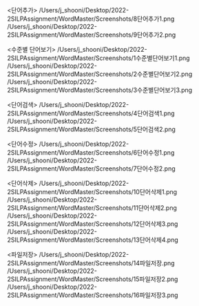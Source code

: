 <단어추가>
/Users/j_shooni/Desktop/2022-2SILPAssignment/WordMaster/Screenshots/8단어추가1.png
/Users/j_shooni/Desktop/2022-2SILPAssignment/WordMaster/Screenshots/9단어추가2.png

<수준별 단어보기>
/Users/j_shooni/Desktop/2022-2SILPAssignment/WordMaster/Screenshots/1수준별단어보기1.png
/Users/j_shooni/Desktop/2022-2SILPAssignment/WordMaster/Screenshots/2수준별단어보기2.png
/Users/j_shooni/Desktop/2022-2SILPAssignment/WordMaster/Screenshots/3수준별단어보기3.png

<단어검색>
/Users/j_shooni/Desktop/2022-2SILPAssignment/WordMaster/Screenshots/4단어검색1.png
/Users/j_shooni/Desktop/2022-2SILPAssignment/WordMaster/Screenshots/5단어검색2.png

<단어수정>
/Users/j_shooni/Desktop/2022-2SILPAssignment/WordMaster/Screenshots/6단어수정1.png
/Users/j_shooni/Desktop/2022-2SILPAssignment/WordMaster/Screenshots/7단어수정2.png

<단어삭제>
/Users/j_shooni/Desktop/2022-2SILPAssignment/WordMaster/Screenshots/10단어삭제1.png
/Users/j_shooni/Desktop/2022-2SILPAssignment/WordMaster/Screenshots/11단어삭제2.png
/Users/j_shooni/Desktop/2022-2SILPAssignment/WordMaster/Screenshots/12단어삭제3.png
/Users/j_shooni/Desktop/2022-2SILPAssignment/WordMaster/Screenshots/13단어삭제4.png

<파일저장>
/Users/j_shooni/Desktop/2022-2SILPAssignment/WordMaster/Screenshots/14파일저장.png
/Users/j_shooni/Desktop/2022-2SILPAssignment/WordMaster/Screenshots/15파일저장2.png
/Users/j_shooni/Desktop/2022-2SILPAssignment/WordMaster/Screenshots/16파일저장3.png
